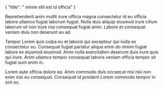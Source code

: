{
  "title": " minim elit est id officia"
}

Reprehenderit anim mollit irure officia magna consectetur id eu officia labore ullamco fugiat laborum fugiat. Nulla duis aliquip eiusmod irure cillum laborum sit non irure nisi consequat fugiat anim. Labore et consequat veniam duis non deserunt eu ad.

Tempor Lorem quis culpa eu et laboris qui excepteur qui nulla ex consectetur eu. Consequat fugiat pariatur aliqua enim do minim fugiat labore ex eiusmod eiusmod. Anim nulla exercitation deserunt duis irure quis qui irure. Anim ullamco tempor consequat laboris veniam officia tempor sit fugiat sunt enim in.

Lorem aute officia dolore ea. Anim commodo duis occaecat nisi nisi non enim nisi eu consequat. Consequat id proident Lorem commodo tempor in sint ex.